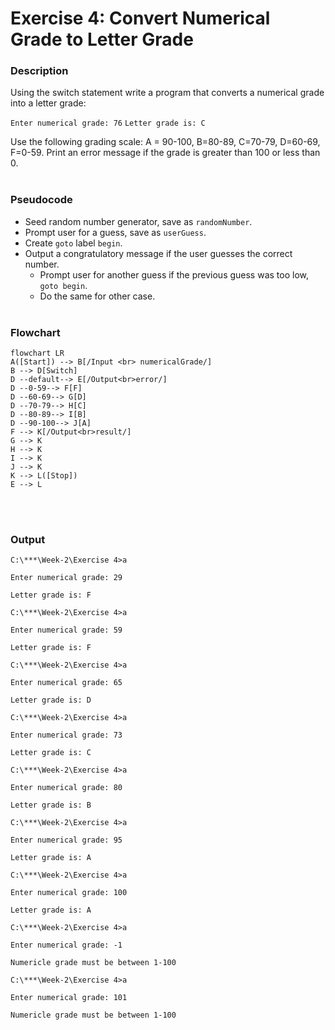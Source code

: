 # Exercise 4: Convert Numerical Grade to Letter Grade
### Description
Using the switch statement write a program that converts a numerical grade into a letter grade:

`Enter numerical grade: 76`
`Letter grade is: C`

Use the following grading scale: A = 90-100, B=80-89, C=70-79, D=60-69, F=0-59. Print an error message if the grade is greater than 100 or less than 0. 
<br/><br/>
### Pseudocode
- Seed random number generator, save as `randomNumber`.
- Prompt user for a guess, save as `userGuess`.
- Create `goto` label `begin`.
- Output a congratulatory message if the user guesses the correct number.
  - Prompt user for another guess if the previous guess was too low, `goto begin`.
  - Do the same for other case.
<br/><br/>
### Flowchart
```mermaid
flowchart LR
A([Start]) --> B[/Input <br> numericalGrade/]
B --> D[Switch]
D --default--> E[/Output<br>error/]
D --0-59--> F[F]
D --60-69--> G[D]
D --70-79--> H[C]
D --80-89--> I[B]
D --90-100--> J[A]
F --> K[/Output<br>result/]
G --> K
H --> K
I --> K
J --> K
K --> L([Stop])
E --> L
```
<br/><br/>
### Output
```
C:\***\Week-2\Exercise 4>a

Enter numerical grade: 29

Letter grade is: F

C:\***\Week-2\Exercise 4>a

Enter numerical grade: 59

Letter grade is: F

C:\***\Week-2\Exercise 4>a

Enter numerical grade: 65

Letter grade is: D

C:\***\Week-2\Exercise 4>a

Enter numerical grade: 73

Letter grade is: C

C:\***\Week-2\Exercise 4>a

Enter numerical grade: 80

Letter grade is: B

C:\***\Week-2\Exercise 4>a

Enter numerical grade: 95

Letter grade is: A

C:\***\Week-2\Exercise 4>a

Enter numerical grade: 100

Letter grade is: A

C:\***\Week-2\Exercise 4>a

Enter numerical grade: -1

Numericle grade must be between 1-100

C:\***\Week-2\Exercise 4>a

Enter numerical grade: 101

Numericle grade must be between 1-100
```

